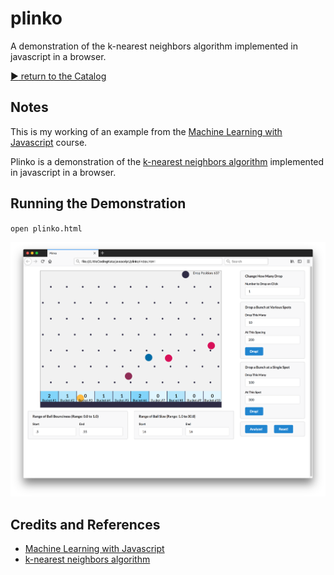 # plinko

A demonstration of the k-nearest neighbors algorithm implemented in javascript in a browser.

[:arrow_forward: return to the Catalog](https://codingkata.tardate.com)

## Notes

This is my working of an example from the [Machine Learning with Javascript](https://www.udemy.com/machine-learning-with-javascript/learn/v4/overview) course.

Plinko is a demonstration of the [k-nearest neighbors algorithm](https://en.wikipedia.org/wiki/K-nearest_neighbors_algorithm)
implemented in javascript in a browser.

## Running the Demonstration

`open plinko.html`

![asset](./assets/dropping_balls.png?raw=true)

## Credits and References

* [Machine Learning with Javascript](https://www.udemy.com/machine-learning-with-javascript/learn/v4/overview)
* [k-nearest neighbors algorithm](https://en.wikipedia.org/wiki/K-nearest_neighbors_algorithm)
